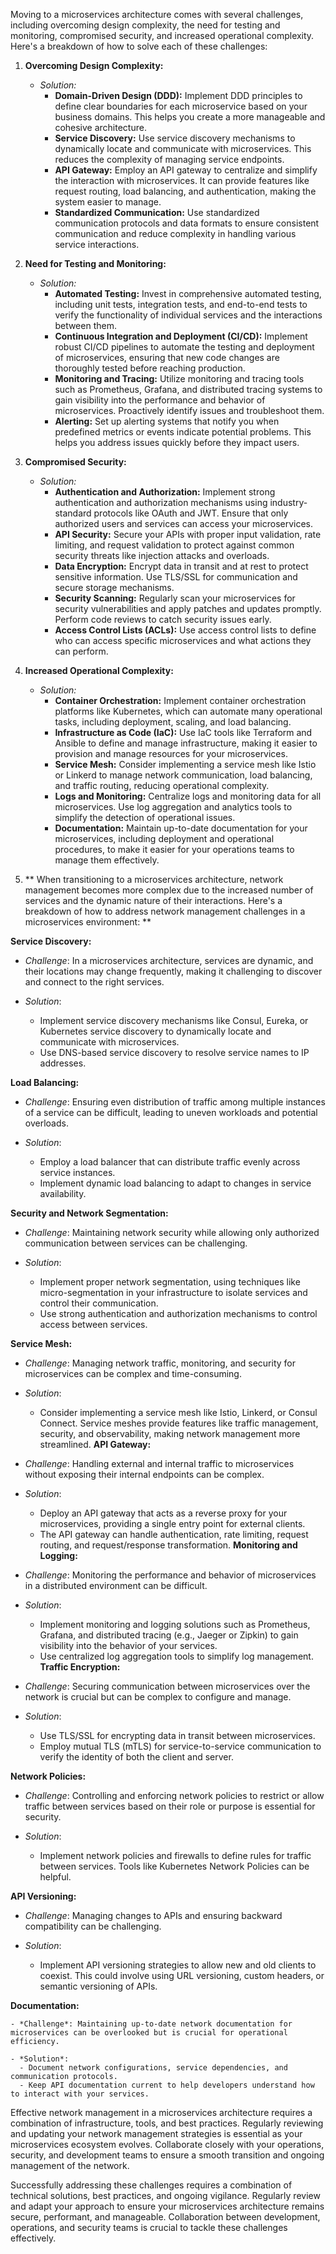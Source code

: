 Moving to a microservices architecture comes with several challenges, including overcoming design complexity, the need for testing and monitoring, compromised security, and increased operational complexity. Here's a breakdown of how to solve each of these challenges:

1. **Overcoming Design Complexity:**

   - *Solution:* 
     - **Domain-Driven Design (DDD):** Implement DDD principles to define clear boundaries for each microservice based on your business domains. This helps you create a more manageable and cohesive architecture.
     - **Service Discovery:** Use service discovery mechanisms to dynamically locate and communicate with microservices. This reduces the complexity of managing service endpoints.
     - **API Gateway:** Employ an API gateway to centralize and simplify the interaction with microservices. It can provide features like request routing, load balancing, and authentication, making the system easier to manage.
     - **Standardized Communication:** Use standardized communication protocols and data formats to ensure consistent communication and reduce complexity in handling various service interactions.

2. **Need for Testing and Monitoring:**

   - *Solution:*
     - **Automated Testing:** Invest in comprehensive automated testing, including unit tests, integration tests, and end-to-end tests to verify the functionality of individual services and the interactions between them.
     - **Continuous Integration and Deployment (CI/CD):** Implement robust CI/CD pipelines to automate the testing and deployment of microservices, ensuring that new code changes are thoroughly tested before reaching production.
     - **Monitoring and Tracing:** Utilize monitoring and tracing tools such as Prometheus, Grafana, and distributed tracing systems to gain visibility into the performance and behavior of microservices. Proactively identify issues and troubleshoot them.
     - **Alerting:** Set up alerting systems that notify you when predefined metrics or events indicate potential problems. This helps you address issues quickly before they impact users.

3. **Compromised Security:**

   - *Solution:*
     - **Authentication and Authorization:** Implement strong authentication and authorization mechanisms using industry-standard protocols like OAuth and JWT. Ensure that only authorized users and services can access your microservices.
     - **API Security:** Secure your APIs with proper input validation, rate limiting, and request validation to protect against common security threats like injection attacks and overloads.
     - **Data Encryption:** Encrypt data in transit and at rest to protect sensitive information. Use TLS/SSL for communication and secure storage mechanisms.
     - **Security Scanning:** Regularly scan your microservices for security vulnerabilities and apply patches and updates promptly. Perform code reviews to catch security issues early.
     - **Access Control Lists (ACLs):** Use access control lists to define who can access specific microservices and what actions they can perform.

4. **Increased Operational Complexity:**

   - *Solution:*
     - **Container Orchestration:** Implement container orchestration platforms like Kubernetes, which can automate many operational tasks, including deployment, scaling, and load balancing.
     - **Infrastructure as Code (IaC):** Use IaC tools like Terraform and Ansible to define and manage infrastructure, making it easier to provision and manage resources for your microservices.
     - **Service Mesh:** Consider implementing a service mesh like Istio or Linkerd to manage network communication, load balancing, and traffic routing, reducing operational complexity.
     - **Logs and Monitoring:** Centralize logs and monitoring data for all microservices. Use log aggregation and analytics tools to simplify the detection of operational issues.
     - **Documentation:** Maintain up-to-date documentation for your microservices, including deployment and operational procedures, to make it easier for your operations teams to manage them effectively.
    
  5.  ** When transitioning to a microservices architecture, network management becomes more complex due to the increased number of services and the dynamic nature of their interactions. Here's a breakdown of how to address network management challenges in a microservices environment: ** 

 **Service Discovery:**

   - *Challenge*: In a microservices architecture, services are dynamic, and their locations may change frequently, making it challenging to discover and connect to the right services.

   - *Solution*:
     - Implement service discovery mechanisms like Consul, Eureka, or Kubernetes service discovery to dynamically locate and communicate with microservices.
     - Use DNS-based service discovery to resolve service names to IP addresses.

 **Load Balancing:**

   - *Challenge*: Ensuring even distribution of traffic among multiple instances of a service can be difficult, leading to uneven workloads and potential overloads.

   - *Solution*:
     - Employ a load balancer that can distribute traffic evenly across service instances.
     - Implement dynamic load balancing to adapt to changes in service availability.

 **Security and Network Segmentation:**

   - *Challenge*: Maintaining network security while allowing only authorized communication between services can be challenging.

   - *Solution*:
     - Implement proper network segmentation, using techniques like micro-segmentation in your infrastructure to isolate services and control their communication.
     - Use strong authentication and authorization mechanisms to control access between services.

 **Service Mesh:**

   - *Challenge*: Managing network traffic, monitoring, and security for microservices can be complex and time-consuming.

   - *Solution*:
     - Consider implementing a service mesh like Istio, Linkerd, or Consul Connect. Service meshes provide features like traffic management, security, and observability, making network management more streamlined.
**API Gateway:**

   - *Challenge*: Handling external and internal traffic to microservices without exposing their internal endpoints can be complex.

   - *Solution*:
     - Deploy an API gateway that acts as a reverse proxy for your microservices, providing a single entry point for external clients.
     - The API gateway can handle authentication, rate limiting, request routing, and request/response transformation.
**Monitoring and Logging:**

   - *Challenge*: Monitoring the performance and behavior of microservices in a distributed environment can be difficult.

   - *Solution*:
     - Implement monitoring and logging solutions such as Prometheus, Grafana, and distributed tracing (e.g., Jaeger or Zipkin) to gain visibility into the behavior of your services.
     - Use centralized log aggregation tools to simplify log management.
 **Traffic Encryption:**

   - *Challenge*: Securing communication between microservices over the network is crucial but can be complex to configure and manage.

   - *Solution*:
     - Use TLS/SSL for encrypting data in transit between microservices.
     - Employ mutual TLS (mTLS) for service-to-service communication to verify the identity of both the client and server.

**Network Policies:**

   - *Challenge*: Controlling and enforcing network policies to restrict or allow traffic between services based on their role or purpose is essential for security.

   - *Solution*:
     - Implement network policies and firewalls to define rules for traffic between services. Tools like Kubernetes Network Policies can be helpful.

 **API Versioning:**

   - *Challenge*: Managing changes to APIs and ensuring backward compatibility can be challenging.

   - *Solution*:
     - Implement API versioning strategies to allow new and old clients to coexist. This could involve using URL versioning, custom headers, or semantic versioning of APIs.

**Documentation:**

    - *Challenge*: Maintaining up-to-date network documentation for microservices can be overlooked but is crucial for operational efficiency.

    - *Solution*:
      - Document network configurations, service dependencies, and communication protocols.
      - Keep API documentation current to help developers understand how to interact with your services.

Effective network management in a microservices architecture requires a combination of infrastructure, tools, and best practices. Regularly reviewing and updating your network management strategies is essential as your microservices ecosystem evolves. Collaborate closely with your operations, security, and development teams to ensure a smooth transition and ongoing management of the network.

Successfully addressing these challenges requires a combination of technical solutions, best practices, and ongoing vigilance. Regularly review and adapt your approach to ensure your microservices architecture remains secure, performant, and manageable. Collaboration between development, operations, and security teams is crucial to tackle these challenges effectively.
